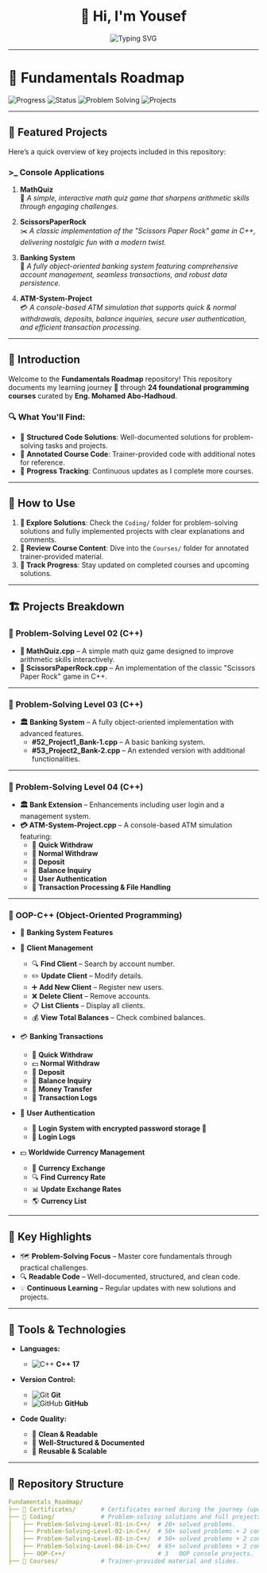 <!-- Professional GitHub README by Yousef -->

<h1 align="center">👋 Hi, I'm Yousef</h1>

<p align="center">
  <img src="https://readme-typing-svg.herokuapp.com?font=Fira+Code&size=22&duration=3000&pause=1000&color=00C2FF&center=true&vCenter=true&width=600&lines=C%2B%2B+Developer+in+Progress;Learning+Data+Structures;Completed+OOP+Concepts;Following+Abu+Hudhud+Roadmap" alt="Typing SVG" />
</p>

---

# 📌 Fundamentals Roadmap

![Progress](https://img.shields.io/badge/Completed_Courses-11%2F24-blue?style=for-the-badge)
![Status](https://img.shields.io/badge/Status-Work_In_Progress-orange?style=for-the-badge)
![Problem Solving](https://img.shields.io/badge/Problem%20Solving-185%2B%20Solved%20Problems-success?style=for-the-badge)
![Projects](https://img.shields.io/badge/Projects-9%20Completed-ff5733?style=for-the-badge&logo=visual-studio-code&logoColor=white)

---

## 📌 Featured Projects

Here’s a quick overview of key projects included in this repository:

### **>_ Console Applications**

1. **MathQuiz**  
   🎯 *A simple, interactive math quiz game that sharpens arithmetic skills through engaging challenges.*

2. **ScissorsPaperRock**  
   ✂️ *A classic implementation of the "Scissors Paper Rock" game in C++, delivering nostalgic fun with a modern twist.*

3. **Banking System**  
   🏦 *A fully object-oriented banking system featuring comprehensive account management, seamless transactions, and robust data persistence.*

4. **ATM-System-Project**  
   💳 *A console-based ATM simulation that supports quick & normal withdrawals, deposits, balance inquiries, secure user authentication, and efficient transaction processing.*

---

## 📘 Introduction

Welcome to the **Fundamentals Roadmap** repository! This repository documents my learning journey 🔬 through **24 foundational programming courses** curated by **Eng. Mohamed Abo-Hadhoud**.

### 🔍 What You'll Find:

- 📂 **Structured Code Solutions**: Well-documented solutions for problem-solving tasks and projects.  
- 📝 **Annotated Course Code**: Trainer-provided code with additional notes for reference.  
- 🚀 **Progress Tracking**: Continuous updates as I complete more courses.  

---

## 🚀 How to Use

1. **🔧 Explore Solutions**: Check the `Coding/` folder for problem-solving solutions and fully implemented projects with clear explanations and comments.  
2. **📓 Review Course Content**: Dive into the `Courses/` folder for annotated trainer-provided material.  
3. **🔢 Track Progress**: Stay updated on completed courses and upcoming solutions.  

---

## 🏗️ Projects Breakdown

### 🔢 **Problem-Solving Level 02 (C++)**

- **🎯 MathQuiz.cpp** – A simple math quiz game designed to improve arithmetic skills interactively.  
- **🔷 ScissorsPaperRock.cpp** – An implementation of the classic "Scissors Paper Rock" game in C++.

---

### 🔢 **Problem-Solving Level 03 (C++)**

- **🏛️ Banking System** – A fully object-oriented implementation with advanced features.  
  - **#52_Project1_Bank-1.cpp** – A basic banking system.  
  - **#53_Project2_Bank-2.cpp** – An extended version with additional functionalities.

---

### 🔢 **Problem-Solving Level 04 (C++)**

- **🏛️ Bank Extension** – Enhancements including user login and a management system.  
- **💳 ATM-System-Project.cpp** – A console-based ATM simulation featuring:  
  - 🔹 **Quick Withdraw**  
  - 🔹 **Normal Withdraw**  
  - 🔹 **Deposit**  
  - 🔹 **Balance Inquiry**  
  - 🔹 **User Authentication**  
  - 🔹 **Transaction Processing & File Handling**

---

### 🧩 **OOP-C++ (Object-Oriented Programming)**

- 🏦 **Banking System Features**
- 🏦 **Client Management**
  - 🔍 **Find Client** – Search by account number.  
  - ✏️ **Update Client** – Modify details.  
  - ➕ **Add New Client** – Register new users.  
  - ❌ **Delete Client** – Remove accounts.  
  - 📋 **List Clients** – Display all clients.  
  - 💰 **View Total Balances** – Check combined balances.

- 💳 **Banking Transactions**
  - 💸 **Quick Withdraw**  
  - 💵 **Normal Withdraw**  
  - 🏦 **Deposit**  
  - 🔄 **Balance Inquiry**  
  - 🔁 **Money Transfer**  
  - 📜 **Transaction Logs**

- 🔐 **User Authentication**
  - 🛂 **Login System with encrypted password storage 🔐**  
  - 📝 **Login Logs**

- 💵 **Worldwide Currency Management**
  - 💱 **Currency Exchange**  
  - 🔍 **Find Currency Rate**  
  - 📊 **Update Exchange Rates**  
  - 🌎 **Currency List**

---

## 🌟 Key Highlights

- 🗺 **Problem-Solving Focus** – Master core fundamentals through practical challenges.  
- 🔍 **Readable Code** – Well-documented, structured, and clean code.  
- 💡 **Continuous Learning** – Regular updates with new solutions and projects.  

---

## 🔧 Tools & Technologies

- **Languages:**
  - ![C++](https://img.icons8.com/color/48/000000/c-plus-plus-logo.png) **C++ 17**

- **Version Control:**
  - ![Git](https://img.icons8.com/color/48/000000/git.png) **Git**
  - ![GitHub](https://img.icons8.com/material-outlined/48/000000/github.png) **GitHub**

- **Code Quality:**
  - 🦼 **Clean & Readable**  
  - 📖 **Well-Structured & Documented**  
  - 🔄 **Reusable & Scalable**


---


## 📂 Repository Structure

```yaml
Fundamentals_Roadmap/
├── 📁 Certificates/       # Certificates earned during the journey (updated regularly).
├── 📁 Coding/             # Problem-solving solutions and full projects.
│   ├── Problem-Solving-Level-01-in-C++/  # 20+ solved problems.
│   ├── Problem-Solving-Level-02-in-C++/  # 50+ solved problems + 2 console projects.
│   ├── Problem-Solving-Level-03-in-C++/  # 50+ solved problems + 2 console projects.
│   ├── Problem-Solving-Level-04-in-C++/  # 65+ solved problems + 2 console projects.
│   ├── OOP-C++/                          # 3   OOP console projects.
├── 📁 Courses/            # Trainer-provided material and slides.
